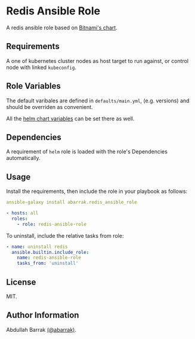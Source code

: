 Redis Ansible Role
=========

A redis ansible role based on [Bitnami's chart](https://github.com/bitnami/charts/tree/master/bitnami/redis).

Requirements
------------

A one of kubernetes cluster nodes as host target to run against, or control node with linked `kubeconfig`.

Role Variables
--------------

The default varibales are defined in `defaults/main.yml`, (e.g. versions) and should be overriden as convenient.

All the [helm chart variables](https://github.com/bitnami/charts/blob/master/bitnami/redis/values.yaml) can be set there as well.

Dependencies
------------

A requirement of `helm` role is loaded with the role's Dependencies automatically.

Usage
-----

Install the requirements, then include the role in your playbook as follows:

```yaml
ansible-galaxy install abarrak.redis_ansible_role
```

```yaml
- hosts: all
  roles:
    - role: redis-ansible-role
```

To uninstall, include the relative tasks from role:

```yaml
- name: uninstall redis
  ansible.builtin.include_role:
    name: redis-ansible-role
    tasks_from: 'uninstall'
```

License
-------

MIT.

Author Information
------------------

Abdullah Barrak [(@abarrak)](https://github.com/abarrak).
